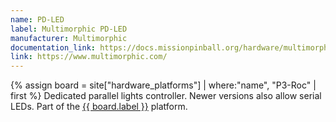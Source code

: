 ```yaml
---
name: PD-LED
label: Multimorphic PD-LED
manufacturer: Multimorphic
documentation_link: https://docs.missionpinball.org/hardware/multimorphic/index.html
link: https://www.multimorphic.com/
---
```

{% assign board = site["hardware_platforms"] | where:"name", "P3-Roc" | first %}
Dedicated parallel lights controller. Newer versions also allow serial LEDs.
Part of the <a href="{{ board.url | prepend: site.baseurl }}">{{ board.label }}</a> platform.
